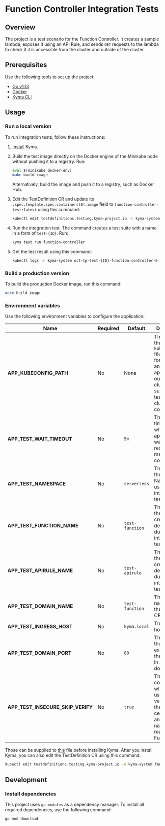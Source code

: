# Function Controller Integration Tests

## Overview

The project is a test scenario for the Function Controller. It creates a sample lambda, exposes it using an API Rule, and sends `GET` requests to the lambda to check if it is accessible from the cluster and outside of the cluster.

## Prerequisites

Use the following tools to set up the project:

- [Go v1.13](https://golang.org)
- [Docker](https://www.docker.com/)
- [Kyma CLI](https://github.com/kyma-project/cli)

## Usage

### Run a local version

To run integration tests, follow these instructions:

1. [Install](https://kyma-project.io/docs/master/root/kyma/#installation-install-kyma-locally) Kyma.
2. Build the test image directly on the Docker engine of the Minikube node without pushing it to a registry. Run:

   ```bash
   eval $(minikube docker-env)
   make build-image
   ```

   Alternatively, build the image and push it to a registry, such as Docker Hub.

3. Edit the TestDefinition CR and update its `.spec.template.spec.containers[0].image` field to `function-controller-test:latest` using this command:

   ```bash
   kubectl edit testdefinitions.testing.kyma-project.io -n kyma-system function-controller
   ```

4. Run the integration test. The command creates a test suite with a name in a form of `test-{ID}`. Run:

   ```bash
   kyma test run function-controller
   ```

5. Get the test result using this command:

   ```bash
   kubectl logs -n kyma-system oct-tp-test-{ID}-function-controller-0 tests
   ```

### Build a production version

To build the production Docker image, run this command:

```bash
make build-image
```

### Environment variables

Use the following environment variables to configure the application:

| Name                                    | Required | Default                    | Description                                                                                                                                           |
| --------------------------------------- | -------- | -------------------------- | ----------------------------------------------------------------------------------------------------------------------------------------------------- |
| **APP_KUBECONFIG_PATH**                 | No       | None                       | The path to the `kubeconfig` file needed for running an application outside of the cluster. If not supplied, the tests use the cluster configuration. |
| **APP_TEST_WAIT_TIMEOUT**               | No       | `5m`                       | The period of time for which the application waits for the resources to meet defined conditions                                                       |
| **APP_TEST_NAMESPACE**                  | No       | `serverless`               | The name of the Namespace used during integration tests                                                                                               |
| **APP_TEST_FUNCTION_NAME**              | No       | `test-function`            | The name of the Function created and deleted during integration tests                                                                                 |
| **APP_TEST_APIRULE_NAME**               | No       | `test-apirule`             | The name of the API Rule created and deleted during integration tests                                                                                 |
| **APP_TEST_DOMAIN_NAME**                | No       | `test-function`            | The domain name used in the APIRule CR                                                                                                                |
| **APP_TEST_INGRESS_HOST**               | No       | `kyma.local`               | The Ingress host address                                                                                                                              |
| **APP_TEST_DOMAIN_PORT**                | No       | `80`                       | The port of the Service exposed by the API Rule in a given domain                                                                                     |
| **APP_TEST_INSECURE_SKIP_VERIFY**       | No       | `true`                     | The flag that controls whether tests use verification of the server's certificate and the host name to reach the Function                                       |

Those can be supplied to [this](../../resources/function-controller/templates/tests/test.yaml) file before installing Kyma. After you install Kyma, you can also edit the TestDefinition CR using this command:

```bash
kubectl edit testdefinitions.testing.kyma-project.io -n kyma-system function-controller
```

## Development

### Install dependencies

This project uses `go modules` as a dependency manager. To install all required dependencies, use the following command:

```bash
go mod download
```

